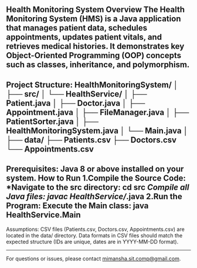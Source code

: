 Health Monitoring System
Overview
The Health Monitoring System (HMS) is a Java application that manages patient data, schedules appointments, updates patient vitals, and retrieves medical histories. It demonstrates key Object-Oriented Programming (OOP) concepts such as classes, inheritance, and polymorphism.
---------------------------------------------------------------------
Project Structure:
HealthMonitoringSystem/
│
├── src/
│   └── HealthService/
│       ├── Patient.java
│       ├── Doctor.java
│       ├── Appointment.java
│       ├── FileManager.java
│       ├── PatientSorter.java
│       ├── HealthMonitoringSystem.java
│       └── Main.java
│
├── data/
    ├── Patients.csv
    ├── Doctors.csv
    └── Appointments.csv
---------------------------------------------------------------------------------------------------------------------------------
Prerequisites:
Java 8 or above installed on your system.
How to Run
  1.Compile the Source Code:
    *Navigate to the src directory:
      cd src
    *Compile all Java files:
      javac HealthService/*.java
  2.Run the Program:
    Execute the Main class:
      java HealthService.Main
--------------------------------------------------------------------------------------------------------------------------------------
Assumptions:
CSV files (Patients.csv, Doctors.csv, Appointments.csv) are located in the data/ directory.
Data formats in CSV files should match the expected structure (IDs are unique, dates are in YYYY-MM-DD format).


-------------------------------------------------------------------------------------------------------------------------------------------


For questions or issues, please contact mimansha.sit.comp@gmail.com.
